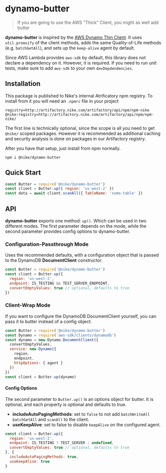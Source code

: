 dynamo-butter
======

> If you are going to use the AWS "Thick" Client, you might as well add butter

**dynamo-butter** is inspired by the [AWS Dynamo Thin Client](https://github.com/Nike-Inc/aws-thin-dynamo-node). It uses `util.promsify` of the client methods, adds the same Quality-of-Life methods (e.g. `batchGetAll`), and sets up the `keep-alive` agent by default.

Since AWS Lambda provides `aws-sdk` by default, this library does not declare a dependency on it. However, it is required. If you need to run unit tests, make sure to add `aws-sdk` to your own `devDepdendencies`.

## Installation
This package is published to Nike's internal Atrificatory npm registry. To install from it you will need an `.npmrc` file in your project

```
registry=http://artifactory.nike.com/artifactory/api/npm/npm-nike
@nike:registry=http://artifactory.nike.com/artifactory/api/npm/npm-nike/
```

The first line is technically optional, since the scope is all you need to get `@nike/` scoped packages. However it is recommended as additional caching and security analysis is done on packages in our Artifactory registry.

After you have that setup, just install from npm normally.

```
npm i @nike/dynamo-butter
```

## Quick Start

```javascript
const Butter = require('@nike/dynamo-butter')
const client = Butter.up({ region: 'us-west-2' })
const data = await client.scanAll({ TableName: 'some-table' })
```

## API

**dynamo-butter** exports one method: `up()`. Which can be used in two different modes. The first parameter depends on the mode, while the second parameter provides config options to dynamo-butter.

### Configuration-Passthrough Mode
Uses the recommended defaults, with a configuration object that is passed to the DynamoDB **DocumentClient** constructor.

```javascript
const Butter = require('@nike/dynamo-butter')
const client = Butter.up({
  region: 'us-west-2',
  endpoint: IS_TESTING && TEST_SERVER_ENDPOINT,
  convertEmptyValues: true // optional, defaults to true
})
```

### Client-Wrap Mode
If you want to configure the DynamoDB DocumentClient yourself, you can pass it to butter instead of a config object.

```javascript
const Butter = require('@nike/dynamo-butter')
const Dynamo = require('aws-sdk/clients/dynamodb')
const dynamo = new Dynamo.DocumentClient({
  convertEmptyValues,
  service: new Dynamo({
    region,
    endpoint,
    httpOptions: { agent }
  })
})
const client = Butter.up(dynamo)
```

#### Config Options
The second parameter to `Butter.up()` is an options object for butter. It is optional, and each property is optional and defaults to true.

* **includeAutoPagingMethods**: set to `false` to not add `batchWriteAll` `batchGetAll` and `scanAll` to the client.
* **useKeepAlive**: set to false to disable `keepAlive` on the configured agent.

```javascript
const client = Butter.up({
  region: 'us-west-2',
  endpoint: IS_TESTING ? TEST_SERVER : undefined,
  convertEmptyValues: true // optional, defaults to true
}, {
  includeAutoPagingMethods: true,
  useKeepAlive: true
}
```